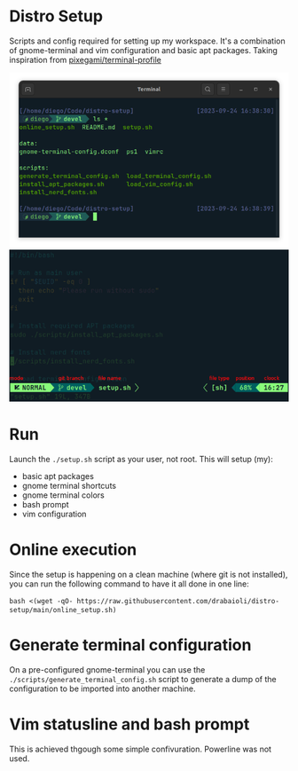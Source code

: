 # Distro Setup

Scripts and config required for setting up my workspace. It's a combination of gnome-terminal and vim configuration and basic apt packages.
Taking inspiration from [pixegami/terminal-profile](https://github.com/pixegami/terminal-profile)

![term](./img/terminal.png)
![vim](./img/vim_statusline.png)

# Run

Launch the `./setup.sh` script as your user, not root. This will setup (my):
- basic apt packages
- gnome terminal shortcuts
- gnome terminal colors
- bash prompt
- vim configuration

# Online execution

Since the setup is happening on a clean machine (where git is not installed), you can run the following command to have it all done in one line:

```
bash <(wget -qO- https://raw.githubusercontent.com/drabaioli/distro-setup/main/online_setup.sh)
```

# Generate terminal configuration

On a pre-configured gnome-terminal you can use the `./scripts/generate_terminal_config.sh` script to generate a dump of the configuration to be imported into another machine.

# Vim statusline and bash prompt

This is achieved thgough some simple confivuration. Powerline was not used.
